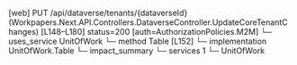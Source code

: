 [web] PUT /api/dataverse/tenants/{dataverseId}  (Workpapers.Next.API.Controllers.DataverseController.UpdateCoreTenantChanges)  [L148–L180] status=200 [auth=AuthorizationPolicies.M2M]
  └─ uses_service UnitOfWork
    └─ method Table [L152]
      └─ implementation UnitOfWork.Table
  └─ impact_summary
    └─ services 1
      └─ UnitOfWork

